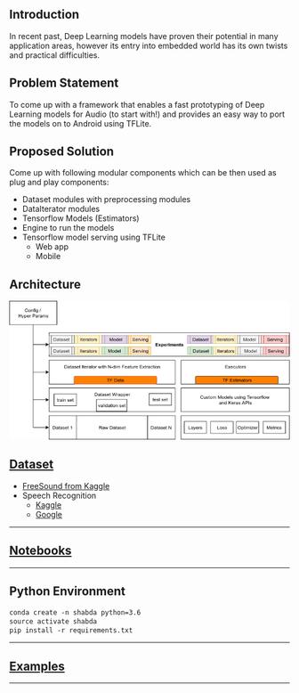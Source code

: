 ## Introduction

In recent past, Deep Learning models have proven their potential in many application areas, however its entry into embedded world has its own twists and practical difficulties.

## Problem Statement

To come up with a framework that enables a fast prototyping of Deep Learning models for Audio (to start with!) and provides an easy way to port the models on to Android using TFLite.

## Proposed Solution

Come up with following modular components which can be then used as plug and play components:
 - Dataset modules with preprocessing modules
 - DataIterator modules
 - Tensorflow Models (Estimators)
 - Engine to run the models
 - Tensorflow model serving using TFLite
    - Web app
    - Mobile

## Architecture

![](../images/shabda_stack.png)

## [Dataset](data)
- [FreeSound from Kaggle](https://www.kaggle.com/c/freesound-audio-tagging)
- Speech Recognition
    - [Kaggle](https://www.kaggle.com/c/tensorflow-speech-recognition-challenge)
    - [Google](https://www.tensorflow.org/tutorials/sequences/audio_recognition)


-----------------------------------------------------------------------------------------------------------------------

## [Notebooks](notebooks)

-----------------------------------------------------------------------------------------------------------------------


## Python Environment

```
conda create -n shabda python=3.6
source activate shabda
pip install -r requirements.txt
```

-----------------------------------------------------------------------------------------------------------------------

## [Examples](src/main/python/shabda/examples)


-----------------------------------------------------------------------------------------------------------------------